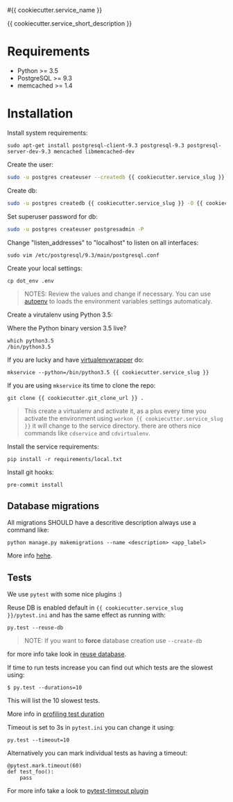 #{{ cookiecutter.service_name }}

{{ cookiecutter.service_short_description }}

# Requirements

 * Python >= 3.5
 * PostgreSQL >= 9.3
 * memcached >= 1.4

# Installation

Install system requirements:

```
sudo apt-get install postgresql-client-9.3 postgresql-9.3 postgresql-server-dev-9.3 mencached libmemcached-dev
```

Create the user:

```bash
sudo -u postgres createuser --createdb {{ cookiecutter.service_slug }} -P
```

Create db:

```bash
sudo -u postgres createdb {{ cookiecutter.service_slug }} -O {{ cookiecutter.service_slug }}
```

Set superuser password for db:

```bash
sudo -u postgres createuser postgresadmin -P
```

Change "listen_addresses" to "localhost" to listen on all interfaces:

```
sudo vim /etc/postgresql/9.3/main/postgresql.conf
```

Create your local settings:

```
cp dot_env .env
```

> NOTES:
> Review the values and change if necessary.
> You can use [autoenv](https://github.com/kennethreitz/autoenv) to loads the
> environment variables settings automaticaly.

Create a virutalenv using Python 3.5:

Where the Python binary version 3.5 live?

```
which python3.5
/bin/python3.5
```

If you are lucky and have [virtualenvwrapper](https://virtualenvwrapper.readthedocs.org/en/latest/) do:

```
mkservice --python=/bin/python3.5 {{ cookiecutter.service_slug }}
```

If you are using `mkservice` its time to clone the repo:

```
git clone {{ cookiecutter.git_clone_url }} .
```

> This create a virtualenv and activate it, as a plus every time you activate
> the environment using `workon {{ cookiecutter.service_slug }}` it will change to the service directory.
> there are others nice commands like `cdservice` and `cdvirtualenv`.

Install the service requirements:

```
pip install -r requirements/local.txt
```

Install git hooks:

```
pre-commit install
```

Database migrations
-------------------

All migrations SHOULD have a descritive description always use a command like:

```
python manage.py makemigrations --name <description> <app_label>
```

More info [hehe](https://docs.djangoservice.com/en/1.8/ref/django-admin/#django-admin-option---name).

Tests
-----

We use `pytest` with some nice plugins :)

Reuse DB is enabled default in `{{ cookiecutter.service_slug }}/pytest.ini` and has the same effect as running with:

```
py.test --reuse-db
```

> NOTE: If you want to **force** database creation use `--create-db`

for more info take look in [reuse database](http://pytest-django.readthedocs.org/en/latest/database.html?highlight=nomigration#reuse-db-reuse-the-testing-database-between-test-runs).


If time to run tests increase you can find out which tests are the slowest using:

```
$ py.test --durations=10
```

This will list the 10 slowest tests.

More info in [profiling test duration](http://pytest.org/latest/example/simple.html#profiling-test-duration)

Timeout is set to 3s in `pytest.ini` you can change it using:

```
py.test --timeout=10
```

Alternatively you can mark individual tests as having a timeout:

```
@pytest.mark.timeout(60)
def test_foo():
    pass
```

For more info take a look to [pytest-timeout plugin](https://pypi.python.org/pypi/pytest-timeout)
